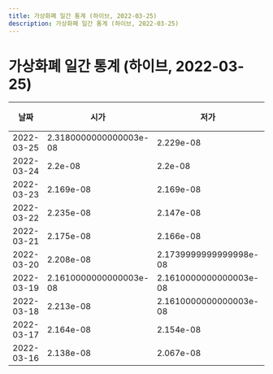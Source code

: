 ```yaml
---
title: 가상화폐 일간 통계 (하이브, 2022-03-25)
description: 가상화폐 일간 통계 (하이브, 2022-03-25)
---
```


가상화폐 일간 통계 (하이브, 2022-03-25)
===

|날짜|시가|저가|고가|종가|비고|
|--|--|--|--|--|--|
|2022-03-25|2.3180000000000003e-08|2.229e-08|2.3180000000000003e-08|2.26e-08|    |
|2022-03-24|2.2e-08|2.2e-08|2.354e-08|2.354e-08|    |
|2022-03-23|2.169e-08|2.169e-08|2.217e-08|2.217e-08|    |
|2022-03-22|2.235e-08|2.147e-08|2.235e-08|2.156e-08|    |
|2022-03-21|2.175e-08|2.166e-08|2.264e-08|2.208e-08|    |
|2022-03-20|2.208e-08|2.1739999999999998e-08|2.208e-08|2.183e-08|    |
|2022-03-19|2.1610000000000003e-08|2.1610000000000003e-08|2.23e-08|2.208e-08|    |
|2022-03-18|2.213e-08|2.1610000000000003e-08|2.23e-08|2.1610000000000003e-08|    |
|2022-03-17|2.164e-08|2.154e-08|2.2929999999999998e-08|2.247e-08|    |
|2022-03-16|2.138e-08|2.067e-08|2.1549999999999998e-08|2.11e-08|    |
